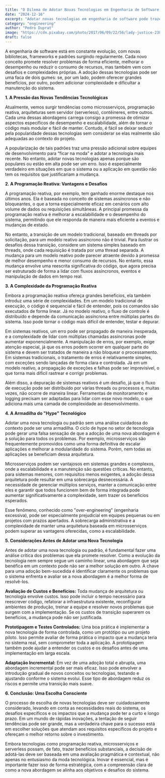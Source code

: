 ```yaml
---
title: "O Dilema de Adotar Novas Tecnologias em Engenharia de Software: Benefícios, Desafios e Considerações"
date: "2024-12-16"
excerpt: "Adotar novas tecnologias em engenharia de software pode trazer grandes benefícios, mas é essencial avaliar cuidadosamente se elas realmente resolvem os problemas do projeto, sem adicionar complexidade desnecessária."
category: "engineering"
author: "Pedro Duprat"
image: "https://cdn.pixabay.com/photo/2017/06/09/22/56/lady-justice-2388500_1280.jpg"
draft: false
---
```


A engenharia de software está em constante evolução, com novas bibliotecas, frameworks e padrões surgindo regularmente. Cada novo conceito promete resolver problemas de forma eficiente, melhorar o desempenho ou reduzir o consumo de recursos, mas também vem com desafios e complexidades próprias. A adoção dessas tecnologias pode ser uma faca de dois gumes: se, por um lado, podem oferecer grandes benefícios, por outro, podem adicionar complexidade e dificultar a manutenção do sistema. 

**1. A Pressão das Novas Tendências Tecnológicas**

Atualmente, vemos surgir tendências como microsserviços, programação reativa, arquiteturas sem servidor (serverless), contêineres, entre outros. Cada uma dessas abordagens carrega consigo a promessa de otimizar aspectos específicos de desempenho e escalabilidade, além de tornar o código mais modular e fácil de manter. Contudo, é fácil se deixar seduzir pela popularidade dessas tecnologias sem considerar se elas realmente são adequadas ao contexto do projeto.

A popularização de tais padrões traz uma pressão adicional sobre equipes de desenvolvimento para “ficar na moda” e adotar a tecnologia mais recente. No entanto, adotar novas tecnologias apenas porque são populares ou estão em alta pode ser um erro. Isso é especialmente verdadeiro em situações em que o sistema ou a aplicação em questão não tem os requisitos que justificariam a mudança.

**2. A Programação Reativa: Vantagens e Desafios**

A programação reativa, por exemplo, tem ganhado enorme destaque nos últimos anos. Ela é baseada no conceito de sistemas assíncronos e não bloqueantes, o que a torna especialmente eficaz em cenários com alto volume de dados ou requisições simultâneas. A principal promessa da programação reativa é melhorar a escalabilidade e o desempenho do sistema, permitindo que ele responda de maneira mais eficiente a eventos e mudanças de estado.

No entanto, a transição de um modelo tradicional, baseado em threads por solicitação, para um modelo reativo assíncrono não é trivial. Para ilustrar os desafios dessa transição, considere um sistema simples baseado em threads, onde cada requisição é tratada por uma thread separada. A mudança para um modelo reativo pode parecer atraente devido à promessa de melhor desempenho e menor consumo de recursos. No entanto, essa mudança envolve uma reescrita significativa do código, que agora precisa ser estruturado de forma a lidar com fluxos assíncronos, eventos e manipulação de dados em tempo real.

**3. A Complexidade da Programação Reativa**

Embora a programação reativa ofereça grandes benefícios, ela também introduz uma série de complexidades. Em um modelo tradicional de execução, o código é sequencial e fácil de entender, pois os comandos são executados de forma linear. Já no modelo reativo, o fluxo de controle é distribuído e depende da comunicação assíncrona entre múltiplas partes do sistema. Isso pode tornar o código mais difícil de entender, testar e depurar.

Em sistemas reativos, um erro pode ser propagado de maneira inesperada, e a complexidade de lidar com múltiplas chamadas assíncronas pode aumentar exponencialmente. A manipulação de erros, por exemplo, exige atenção especial, já que os erros podem ocorrer em qualquer parte do sistema e devem ser tratados de maneira a não bloquear o processamento. Em sistemas tradicionais, o tratamento de erros é relativamente simples, com exceções sendo lançadas de forma clara e controlada. Já em um modelo reativo, a propagação de exceções e falhas pode ser imprevisível, o que torna mais difícil rastrear e corrigir problemas.

Além disso, a depuração de sistemas reativos é um desafio, já que o fluxo de execução pode ser distribuído por várias threads ou processos e, muitas vezes, não ocorre de maneira linear. Ferramentas de monitoramento e logging precisam ser adaptadas para lidar com esse novo modelo, o que adiciona mais uma camada de complexidade ao desenvolvimento.

**4. A Armadilha do "Hype" Tecnológico**

Adotar uma nova tecnologia ou padrão sem uma análise cuidadosa do contexto pode ser uma armadilha. O ciclo de hype no setor de tecnologia pode gerar uma falsa sensação de que a adoção de uma nova abordagem é a solução para todos os problemas. Por exemplo, microsserviços são frequentemente promovidos como uma forma definitiva de escalar aplicações e melhorar a modularidade do sistema. Porém, nem todas as aplicações se beneficiam dessa arquitetura.

Microsserviços podem ser vantajosos em sistemas grandes e complexos, onde a escalabilidade e a manutenção são questões críticas. No entanto, para sistemas menores, com requisitos menos exigentes, a adoção dessa arquitetura pode resultar em uma sobrecarga desnecessária. A necessidade de gerenciar múltiplos serviços, manter a comunicação entre eles e garantir que todos funcionem bem de forma integrada pode aumentar significativamente a complexidade, sem trazer os benefícios esperados.

Esse fenômeno, conhecido como "over-engineering" (engenharia excessiva), pode ser especialmente prejudicial em equipes pequenas ou em projetos com prazos apertados. A sobrecarga administrativa e a complexidade de manter uma arquitetura baseada em microsserviços podem superar as vantagens oferecidas, como a escalabilidade.

**5. Considerações Antes de Adotar uma Nova Tecnologia**

Antes de adotar uma nova tecnologia ou padrão, é fundamental fazer uma análise crítica dos problemas que ela promete resolver. Como a evolução da tecnologia nem sempre segue um caminho linear, uma abordagem que seja benéfica em um contexto pode não ser a melhor solução em outro. A chave para uma adoção bem-sucedida é identificar claramente os problemas que o sistema enfrenta e avaliar se a nova abordagem é a melhor forma de resolvê-los.

**Avaliação de Custos e Benefícios:**
Toda mudança de arquitetura ou tecnologia envolve custos. Isso pode incluir o tempo necessário para reescrever código, refatorar a infraestrutura existente, reconfigurar ambientes de produção, treinar a equipe e resolver novos problemas que surgem com a implementação. Se os custos de transição superarem os benefícios, a mudança pode não ser justificada.

**Prototipagem e Testes Controlados:**
Uma boa prática é implementar a nova tecnologia de forma controlada, como um protótipo ou um projeto piloto. Isso permite avaliar de forma prática o impacto que a mudança teria no sistema real, sem comprometer toda a aplicação. A prototipagem também pode ajudar a entender os custos e os desafios antes de uma implementação em larga escala.

**Adaptação Incremental:**
Em vez de uma adoção total e abrupta, uma abordagem incremental pode ser mais eficaz. Isso pode envolver a introdução gradual de novos conceitos ou tecnologias, testando e ajustando conforme o sistema evolui. Esse tipo de abordagem reduz os riscos e permite uma transição mais suave.

**6. Conclusão: Uma Escolha Consciente**

O processo de escolha de novas tecnologias deve ser cuidadosamente considerado, levando em conta as necessidades reais do sistema, os desafios específicos e os impactos que a mudança pode ter a curto e longo prazo. Em um mundo de rápidas inovações, a tentação de seguir tendências pode ser grande, mas a verdadeira chave para o sucesso está em escolher soluções que atendam aos requisitos específicos do projeto e ofereçam o melhor retorno sobre o investimento.

Embora tecnologias como programação reativa, microsserviços e serverless possam, de fato, trazer benefícios substanciais, a decisão de adotá-las deve ser baseada em uma avaliação pragmática e contextual, não apenas no entusiasmo da moda tecnológica. Inovar é essencial, mas é importante fazer isso de forma estratégica, com a compreensão clara de como a nova abordagem se alinha aos objetivos e desafios do sistema.

